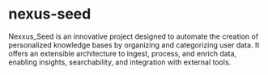# nexus-seed
Nexxus_Seed is an innovative project designed to automate the creation of personalized knowledge bases by organizing and categorizing user data. It offers an extensible architecture to ingest, process, and enrich data, enabling insights, searchability, and integration with external tools.
